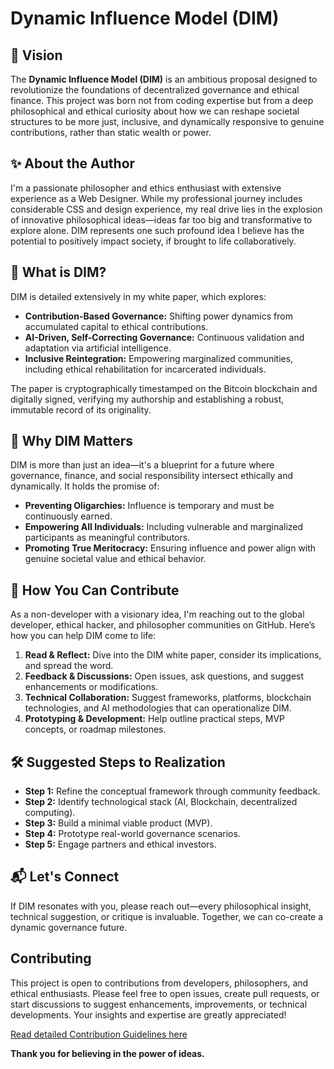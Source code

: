 # Dynamic Influence Model (DIM)

## 🚀 Vision

The **Dynamic Influence Model (DIM)** is an ambitious proposal designed to revolutionize the foundations of decentralized governance and ethical finance. This project was born not from coding expertise but from a deep philosophical and ethical curiosity about how we can reshape societal structures to be more just, inclusive, and dynamically responsive to genuine contributions, rather than static wealth or power.

## ✨ About the Author

I'm a passionate philosopher and ethics enthusiast with extensive experience as a Web Designer. While my professional journey includes considerable CSS and design experience, my real drive lies in the explosion of innovative philosophical ideas—ideas far too big and transformative to explore alone. DIM represents one such profound idea I believe has the potential to positively impact society, if brought to life collaboratively.

## 📜 What is DIM?

DIM is detailed extensively in my white paper, which explores:

- **Contribution-Based Governance:** Shifting power dynamics from accumulated capital to ethical contributions.
- **AI-Driven, Self-Correcting Governance:** Continuous validation and adaptation via artificial intelligence.
- **Inclusive Reintegration:** Empowering marginalized communities, including ethical rehabilitation for incarcerated individuals.

The paper is cryptographically timestamped on the Bitcoin blockchain and digitally signed, verifying my authorship and establishing a robust, immutable record of its originality.

## 🌟 Why DIM Matters

DIM is more than just an idea—it's a blueprint for a future where governance, finance, and social responsibility intersect ethically and dynamically. It holds the promise of:

- **Preventing Oligarchies:** Influence is temporary and must be continuously earned.
- **Empowering All Individuals:** Including vulnerable and marginalized participants as meaningful contributors.
- **Promoting True Meritocracy:** Ensuring influence and power align with genuine societal value and ethical behavior.

## 🚧 How You Can Contribute

As a non-developer with a visionary idea, I'm reaching out to the global developer, ethical hacker, and philosopher communities on GitHub. Here’s how you can help DIM come to life:

1. **Read & Reflect:** Dive into the DIM white paper, consider its implications, and spread the word.
2. **Feedback & Discussions:** Open issues, ask questions, and suggest enhancements or modifications.
3. **Technical Collaboration:** Suggest frameworks, platforms, blockchain technologies, and AI methodologies that can operationalize DIM.
4. **Prototyping & Development:** Help outline practical steps, MVP concepts, or roadmap milestones.

## 🛠️ Suggested Steps to Realization

- **Step 1:** Refine the conceptual framework through community feedback.
- **Step 2:** Identify technological stack (AI, Blockchain, decentralized computing).
- **Step 3:** Build a minimal viable product (MVP).
- **Step 4:** Prototype real-world governance scenarios.
- **Step 5:** Engage partners and ethical investors.

## 📬 Let's Connect

If DIM resonates with you, please reach out—every philosophical insight, technical suggestion, or critique is invaluable. Together, we can co-create a dynamic governance future.

## Contributing

This project is open to contributions from developers, philosophers, and ethical enthusiasts. Please feel free to open issues, create pull requests, or start discussions to suggest enhancements, improvements, or technical developments. Your insights and expertise are greatly appreciated!

[Read detailed Contribution Guidelines here](CONTRIBUTING.md)

**Thank you for believing in the power of ideas.**
